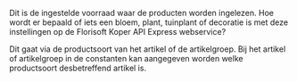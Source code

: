 Dit is de ingestelde voorraad waar de producten worden ingelezen. 
Hoe wordt er bepaald of iets een bloem, plant, tuinplant of decoratie is met deze instellingen op de Florisoft Koper API Express webservice?

Dit gaat via de productsoort van het artikel of de artikelgroep. Bij het artikel of artikelgroep in de constanten kan aangegeven worden welke productsoort desbetreffend artikel is.
